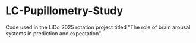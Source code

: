 # LC-Pupillometry-Study
Code used in the LiDo 2025 rotation project titled "The role of brain arousal systems in prediction and expectation".
